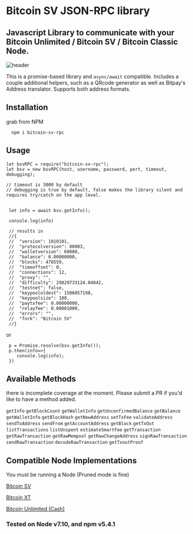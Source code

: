 # Bitcoin SV JSON-RPC library

## Javascript Library to communicate with your Bitcoin Unlimited / Bitcoin SV / Bitcoin Classic Node.

![header](https://bitcoinsv.io/wp-content/uploads/2019/01/BSV_nav_bar_logo.png)

This is a promise-based library and `async/await` compatible. Includes a couple
additional helpers, such as a QRcode generator as well as Bitpay's Address
translator. Supports both address formats.

## Installation

grab from NPM

```
  npm i bitcoin-sv-rpc
```

## Usage

```
let bsvRPC = require("bitcoin-sv-rpc");
let bsv = new bsvRPC(host, username, password, port, timeout, debugging);

// timeout is 3000 by default
// debugging is true by default, false makes the library silent and requires try/catch on the app level.


```

```
 let info = await bsv.getInfo();

 console.log(info)

 // results in
 //{
 //  "version": 1010101,
 //  "protocolversion": 80003,
 //  "walletversion": 60000,
 //  "balance": 0.00000000,
 //  "blocks": 478559,
 //  "timeoffset": 0,
 //  "connections": 12,
 //  "proxy": "",
 //  "difficulty": 29829733124.04042,
 //  "testnet": false,
 //  "keypoololdest": 1506057198,
 //  "keypoolsize": 100,
 //  "paytxfee": 0.00000000,
 //  "relayfee": 0.00001000,
 //  "errors": "",
 //  "fork": "Bitcoin SV"
 //}

```

or

```
 p = Promise.resolve(bsv.getInfo());
 p.then(info=>{
    console.log(info);
 })
```

## Available Methods

there is incomplete coverage at the moment. Please submit a PR if you'd like to
have a method added.

`getInfo` `getBlockCount` `getWalletInfo` `getUnconfirmedBalance` `getBalance`
`getWalletInfo` `getBlockHash` `getNewAddress` `setTxFee` `validateAddress`
`sendToAddress` `sendFrom` `getAccountAddress` `getBlock` `getTxOut`
`listTransactions` `listUnspent` `estimateSmartFee` `getTransaction`
`getRawTransaction` `getRawMempool` `getRawChangeAddress` `signRawTransaction`
`sendRawTransaction` `decodeRawTransaction` `getTxoutProof`

## Compatible Node Implementations

You must be running a Node (Pruned mode is fine)

[Bitcoin SV](https://bitcoinsv.io/)

[Bitcoin XT ](https://bitcoinxt.software/)

[Bitcoin Unlimited (Cash)](https://www.bitcoinunlimited.info/)

### Tested on Node v7.10, and npm v5.4.1

